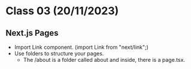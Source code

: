# Class 03 (20/11/2023)

## Next.js Pages

- Import Link component. (import Link from "next/link";)
- Use folders to structure your pages.
  - The /about is a folder called about and inside, there is a page.tsx.
